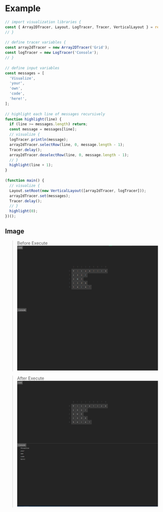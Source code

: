 # Example

```js
// import visualization libraries {
const { Array2DTracer, Layout, LogTracer, Tracer, VerticalLayout } = require('algorithm-visualizer');
// }

// define tracer variables {
const array2dTracer = new Array2DTracer('Grid');
const logTracer = new LogTracer('Console');
// }

// define input variables
const messages = [
  'Visualize',
  'your',
  'own',
  'code',
  'here!',
];

// highlight each line of messages recursively
function highlight(line) {
  if (line >= messages.length) return;
  const message = messages[line];
  // visualize {
  logTracer.println(message);
  array2dTracer.selectRow(line, 0, message.length - 1);
  Tracer.delay();
  array2dTracer.deselectRow(line, 0, message.length - 1);
  // }
  highlight(line + 1);
}

(function main() {
  // visualize {
  Layout.setRoot(new VerticalLayout([array2dTracer, logTracer]));
  array2dTracer.set(messages);
  Tracer.delay();
  // }
  highlight(0);
})();
```

## Image

> Before Execute
![ExampleImg](https://raw.githubusercontent.com/abhishek-dagar/algorithm-visualizer/main/server/images/exampleimg1.png)

> After Execute
![ExampleImg](https://raw.githubusercontent.com/abhishek-dagar/algorithm-visualizer/main/server/images/exampleimg2.png)
